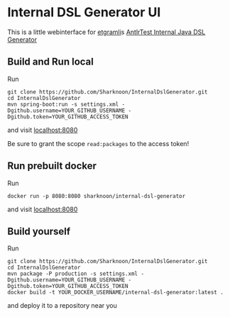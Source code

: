 # Internal DSL Generator UI
This is a little webinterface for [etgramli](https://github.com/etgramli)s [AntlrTest Internal Java DSL Generator](https://github.com/etgramli/AntlrTest)

## Build and Run local
Run
```
git clone https://github.com/Sharknoon/InternalDslGenerator.git
cd InternalDslGenerator
mvn spring-boot:run -s settings.xml -Dgithub.username=YOUR_GITHUB_USERNAME -Dgithub.token=YOUR_GITHUB_ACCESS_TOKEN
```
and visit [localhost:8080](http://localhost:8080)

Be sure to grant the scope ```read:packages``` to the access token!

## Run prebuilt docker
Run
```
docker run -p 8080:8080 sharknoon/internal-dsl-generator
```
and visit [localhost:8080](http://localhost:8080)

## Build yourself
Run
```
git clone https://github.com/Sharknoon/InternalDslGenerator.git
cd InternalDslGenerator
mvn package -P production -s settings.xml -Dgithub.username=YOUR_GITHUB_USERNAME -Dgithub.token=YOUR_GITHUB_ACCESS_TOKEN
docker build -t YOUR_DOCKER_USERNAME/internal-dsl-generator:latest .
```
and deploy it to a repository near you

